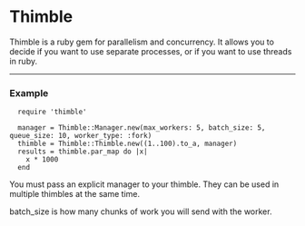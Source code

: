 # Thimble
Thimble is a ruby gem for parallelism and concurrency.  It allows you to decide if you want to use separate processes, or if you want to use threads in ruby.  
____
### Example
```
  require 'thimble'
    
  manager = Thimble::Manager.new(max_workers: 5, batch_size: 5, queue_size: 10, worker_type: :fork)
  thimble = Thimble::Thimble.new((1..100).to_a, manager)
  results = thimble.par_map do |x|
    x * 1000
  end 
```

You must pass an explicit manager to your thimble.  They can be used in multiple thimbles at the same time.  

batch_size is how many chunks of work you will send with the worker.
